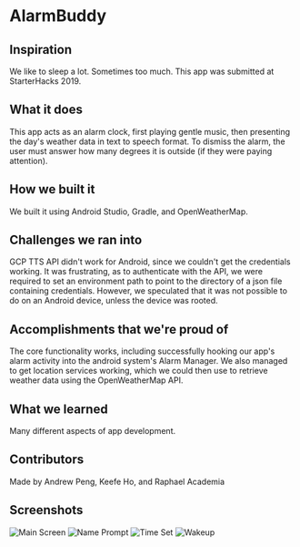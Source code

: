 # AlarmBuddy

## Inspiration
We like to sleep a lot. Sometimes too much. This app was submitted at StarterHacks 2019.
## What it does
This app acts as an alarm clock, first playing gentle music, then presenting the day's weather data in text to speech format. To dismiss the alarm, the user must answer how many degrees it is outside (if they were paying attention).
## How we built it
We built it using Android Studio, Gradle, and OpenWeatherMap. 
## Challenges we ran into
GCP TTS API didn't work for Android, since we couldn't get the credentials working. It was frustrating, as to authenticate with the API, we were required to set an environment path to point to the directory of a json file containing credentials. However, we speculated that it was not possible to do on an Android device, unless the device was rooted.
## Accomplishments that we're proud of
The core functionality works, including successfully hooking our app's alarm activity into the android system's Alarm Manager. We also managed to get location services working, which we could then use to retrieve weather data using the OpenWeatherMap API.
## What we learned
Many different aspects of app development.
## Contributors
Made by Andrew Peng, Keefe Ho, and Raphael Academia

## Screenshots

![Main Screen](https://i.imgur.com/QO26vFw.png)
![Name Prompt](https://i.imgur.com/nR7H5cu.png)
![Time Set](https://i.imgur.com/906wxwl.png)
![Wakeup](https://i.imgur.com/Ll3oF75.png)
